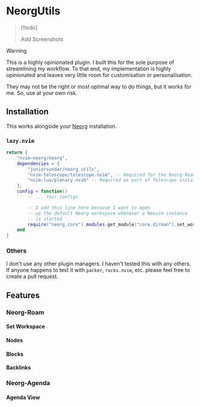 # NeorgUtils

> [!todo]
> 
> Add Screenshots

> [!warning]
> 
> This is a highly opinionated plugin. I built this for the sole purpose of
> streamlining my workflow. To that end, my implementation is highly
> opinionated and leaves very little room for customisation or personalisation.
> 
> They may not be the right or most optimal way to do things, but it works for
> me. So, use at your own risk.

## Installation

This works alongside your [Neorg](https://github.com/nvim-neorg/neorg) installation.

### `lazy.nvim`

```lua
return {
    "nvim-neorg/neorg",
    dependencies = {
        "juniorsundar/neorg_utils",
        "nvim-telescope/telescope.nvim", -- Required for the Neorg-Roam features
        "nvim-lua/plenary.nvim" -- Required as part of Telescope installation
    },
    config = function()
        -- ... Your configs

        -- I add this line here because I want to open 
        -- up the default Neorg workspace whenever a Neovim instance
        -- is started
        require("neorg.core").modules.get_module("core.dirman").set_workspace("default") 
    end
}
```

### Others

I don't use any other plugin managers. I haven't tested this with any others.
If anyone happens to test it with `packer`, `rocks.nvim`, etc. please feel free
to create a pull request.

## Features

### Neorg-Roam

#### Set Workspace

#### Nodes

#### Blocks

#### Backlinks

### Neorg-Agenda

#### Agenda View
